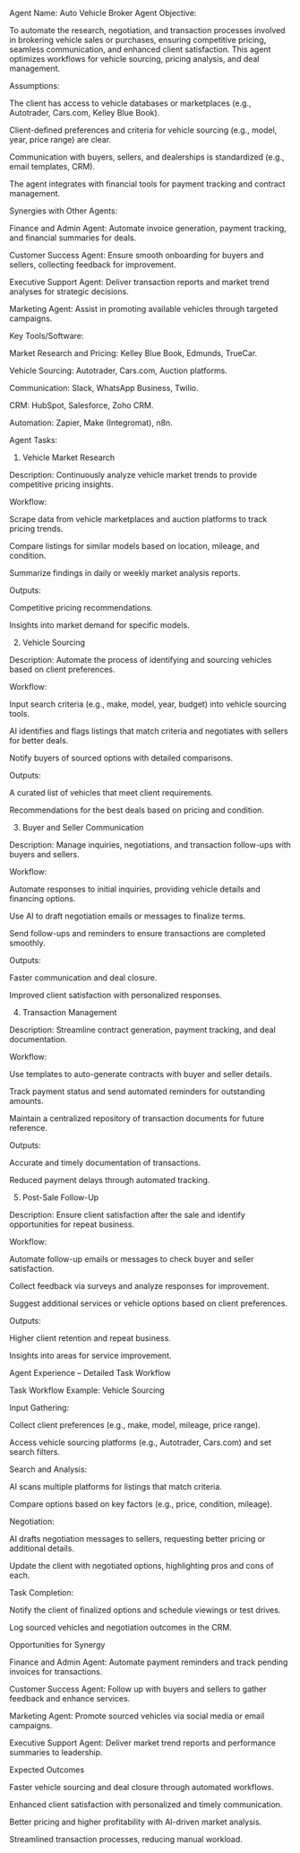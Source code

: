 Agent Name: Auto Vehicle Broker Agent
Objective:

To automate the research, negotiation, and transaction processes involved in brokering vehicle sales or purchases, ensuring competitive pricing, seamless communication, and enhanced client satisfaction. This agent optimizes workflows for vehicle sourcing, pricing analysis, and deal management.

Assumptions:

The client has access to vehicle databases or marketplaces (e.g., Autotrader, Cars.com, Kelley Blue Book).

Client-defined preferences and criteria for vehicle sourcing (e.g., model, year, price range) are clear.

Communication with buyers, sellers, and dealerships is standardized (e.g., email templates, CRM).

The agent integrates with financial tools for payment tracking and contract management.

Synergies with Other Agents:

Finance and Admin Agent: Automate invoice generation, payment tracking, and financial summaries for deals.

Customer Success Agent: Ensure smooth onboarding for buyers and sellers, collecting feedback for improvement.

Executive Support Agent: Deliver transaction reports and market trend analyses for strategic decisions.

Marketing Agent: Assist in promoting available vehicles through targeted campaigns.

Key Tools/Software:

Market Research and Pricing: Kelley Blue Book, Edmunds, TrueCar.

Vehicle Sourcing: Autotrader, Cars.com, Auction platforms.

Communication: Slack, WhatsApp Business, Twilio.

CRM: HubSpot, Salesforce, Zoho CRM.

Automation: Zapier, Make (Integromat), n8n.

Agent Tasks:
1. Vehicle Market Research

Description: Continuously analyze vehicle market trends to provide competitive pricing insights.

Workflow:

Scrape data from vehicle marketplaces and auction platforms to track pricing trends.

Compare listings for similar models based on location, mileage, and condition.

Summarize findings in daily or weekly market analysis reports.

Outputs:

Competitive pricing recommendations.

Insights into market demand for specific models.

2. Vehicle Sourcing

Description: Automate the process of identifying and sourcing vehicles based on client preferences.

Workflow:

Input search criteria (e.g., make, model, year, budget) into vehicle sourcing tools.

AI identifies and flags listings that match criteria and negotiates with sellers for better deals.

Notify buyers of sourced options with detailed comparisons.

Outputs:

A curated list of vehicles that meet client requirements.

Recommendations for the best deals based on pricing and condition.

3. Buyer and Seller Communication

Description: Manage inquiries, negotiations, and transaction follow-ups with buyers and sellers.

Workflow:

Automate responses to initial inquiries, providing vehicle details and financing options.

Use AI to draft negotiation emails or messages to finalize terms.

Send follow-ups and reminders to ensure transactions are completed smoothly.

Outputs:

Faster communication and deal closure.

Improved client satisfaction with personalized responses.

4. Transaction Management

Description: Streamline contract generation, payment tracking, and deal documentation.

Workflow:

Use templates to auto-generate contracts with buyer and seller details.

Track payment status and send automated reminders for outstanding amounts.

Maintain a centralized repository of transaction documents for future reference.

Outputs:

Accurate and timely documentation of transactions.

Reduced payment delays through automated tracking.

5. Post-Sale Follow-Up

Description: Ensure client satisfaction after the sale and identify opportunities for repeat business.

Workflow:

Automate follow-up emails or messages to check buyer and seller satisfaction.

Collect feedback via surveys and analyze responses for improvement.

Suggest additional services or vehicle options based on client preferences.

Outputs:

Higher client retention and repeat business.

Insights into areas for service improvement.

Agent Experience – Detailed Task Workflow

Task Workflow Example: Vehicle Sourcing

Input Gathering:

Collect client preferences (e.g., make, model, mileage, price range).

Access vehicle sourcing platforms (e.g., Autotrader, Cars.com) and set search filters.

Search and Analysis:

AI scans multiple platforms for listings that match criteria.

Compare options based on key factors (e.g., price, condition, mileage).

Negotiation:

AI drafts negotiation messages to sellers, requesting better pricing or additional details.

Update the client with negotiated options, highlighting pros and cons of each.

Task Completion:

Notify the client of finalized options and schedule viewings or test drives.

Log sourced vehicles and negotiation outcomes in the CRM.

Opportunities for Synergy

Finance and Admin Agent: Automate payment reminders and track pending invoices for transactions.

Customer Success Agent: Follow up with buyers and sellers to gather feedback and enhance services.

Marketing Agent: Promote sourced vehicles via social media or email campaigns.

Executive Support Agent: Deliver market trend reports and performance summaries to leadership.

Expected Outcomes

Faster vehicle sourcing and deal closure through automated workflows.

Enhanced client satisfaction with personalized and timely communication.

Better pricing and higher profitability with AI-driven market analysis.

Streamlined transaction processes, reducing manual workload.